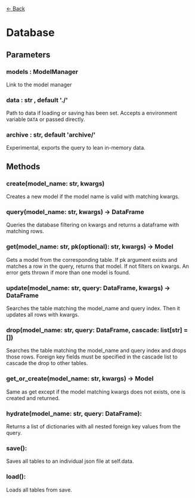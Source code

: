 [<- Back](index.md)

# Database

## Parameters

### models : ModelManager 
Link to the model manager


### data : str , default './'
Path to data if loading or saving has been set.
Accepts a environment variable `DATA` or passed directly. 


### archive : str, default 'archive/'
Experimental, exports the query to lean in-memory data.



## Methods

### create(model_name: str, kwargs)
Creates a new model if the model name is valid with matching kwargs. 

### query(model_name: str, kwargs) -> DataFrame
Queries the database filtering on kwargs and returns a dataframe with matching rows.


### get(model_name: str, pk(optional): str, kwargs) -> Model
Gets a model from the corresponding table. If pk argument exists and matches a row in the query, returns that model.
If not filters on kwargs. An error gets thrown if more than one model is found.


### update(model_name: str, query: DataFrame, kwargs) -> DataFrame
Searches the table matching the model_name and query index. Then it updates all rows with kwargs.


### drop(model_name: str, query: DataFrame, cascade: list[str] = [])
Searches the table matching the model_name and query index and drops those rows. Foreign key fields must be specified in
the cascade list to cascade the drop to other tables.


### get_or_create(model_name: str, kwargs) -> Model
Same as get except if the model matching kwargs does not exists, one is created and returned.


### hydrate(model_name: str, query: DataFrame):
Returns a list of dictionaries with all nested foreign key values from the query.


### save():
Saves all tables to an individual json file at self.data.


### load():
Loads all tables from save.
